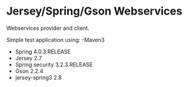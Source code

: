 Jersey/Spring/Gson Webservices
===========

Webservices provider and client.

Simple test application using:
-Maven3
- Spring 4.0.3.RELEASE
- Jersey 2.7
- Spring security 3.2.3.RELEASE
- Gson 2.2.4
- jersey-spring3 2.8
